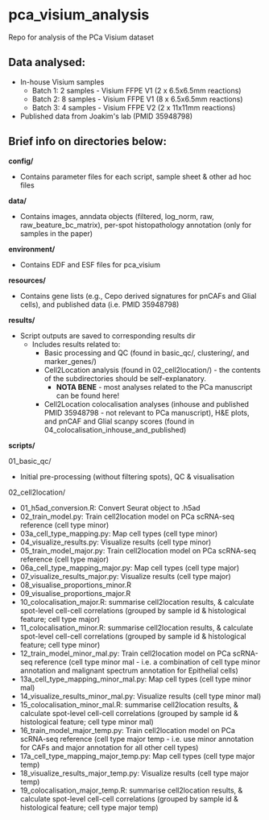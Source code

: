 # pca_visium_analysis  
Repo for analysis of the PCa Visium dataset  

## Data analysed:  
- In-house Visium samples  
  - Batch 1: 2 samples - Visium FFPE V1 (2 x 6.5x6.5mm reactions)
  - Batch 2: 8 samples - Visium FFPE V1 (8 x 6.5x6.5mm reactions)
  - Batch 3: 4 samples - Visium FFPE V2 (2 x 11x11mm reactions)
- Published data from Joakim's lab (PMID 35948798)

## Brief info on directories below:  

**config/**  
- Contains parameter files for each script, sample sheet & other ad hoc files

**data/**  
- Contains images, anndata objects (filtered, log_norm, raw, raw_beature_bc_matrix), per-spot histopathology annotation (only for samples in the paper)

**environment/**  
- Contains EDF and ESF files for pca_visium  

**resources/**  
- Contains gene lists (e.g., Cepo derived signatures for pnCAFs and Glial cells), and published data (i.e. PMID 35948798)  

**results/**  
- Script outputs are saved to corresponding results dir
  - Includes results related to:
    - Basic processing and QC (found in basic_qc/, clustering/, and marker_genes/)   
    - Cell2Location analysis (found in 02_cell2location/) - the contents of the subdirectories should be self-explanatory.
      - **NOTA BENE** - most analyses related to the PCa manuscript can be found here!
    - Cell2Location colocalisation analyses (inhouse and published PMID 35948798 - not relevant to PCa manuscript), H&E plots, and pnCAF and Glial scanpy scores (found in 04_colocalisation_inhouse_and_published)  

**scripts/**  

01_basic_qc/  
- Initial pre-processing (without filtering spots), QC & visualisation
  
02_cell2location/
- 01_h5ad_conversion.R: Convert Seurat object to .h5ad  
- 02_train_model.py: Train cell2location model on PCa scRNA-seq reference (cell type minor)  
- 03a_cell_type_mapping.py: Map cell types (cell type minor)  
- 04_visualize_results.py: Visualize results (cell type minor)  
- 05_train_model_major.py: Train cell2location model on PCa scRNA-seq reference (cell type major)  
- 06a_cell_type_mapping_major.py: Map cell types (cell type major)  
- 07_visualize_results_major.py: Visualize results (cell type major)
- 08_visualise_proportions_minor.R
- 09_visualise_proportions_major.R
- 10_colocalisation_major.R: summarise cell2location results, & calculate spot-level cell-cell correlations (grouped by sample id & histological feature; cell type major)  
- 11_colocalisation_minor.R: summarise cell2location results, & calculate spot-level cell-cell correlations (grouped by sample id & histological feature; cell type minor)
- 12_train_model_minor_mal.py: Train cell2location model on PCa scRNA-seq reference (cell type minor mal - i.e. a combination of cell type minor annotation and malignant spectrum annotation for Epithelial cells)  
- 13a_cell_type_mapping_minor_mal.py: Map cell types (cell type minor mal)  
- 14_visualize_results_minor_mal.py: Visualize results (cell type minor mal)   
- 15_colocalisation_minor_mal.R: summarise cell2location results, & calculate spot-level cell-cell correlations (grouped by sample id & histological feature; cell type minor mal)   
- 16_train_model_major_temp.py: Train cell2location model on PCa scRNA-seq reference (cell type major temp - i.e. use minor annotation for CAFs and major annotation for all other cell types)  
- 17a_cell_type_mapping_major_temp.py:  Map cell types (cell type major temp)   
- 18_visualize_results_major_temp.py: Visualize results (cell type major temp)   
- 19_colocalisation_major_temp.R: summarise cell2location results, & calculate spot-level cell-cell correlations (grouped by sample id & histological feature; cell type major temp)  

